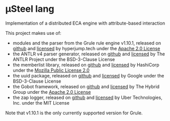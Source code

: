 # µSteel lang

Implementation of a distributed ECA engine with attribute-based interaction

This project makes use of:
- modules and the parser from the Grule rule engine v1.10.1, released on [github](https://github.com/hyperjumptech/grule-rule-engine) and [licensed](https://raw.githubusercontent.com/hyperjumptech/grule-rule-engine/master/LICENSE.txt) by hyperjump.tech under the [Apache 2.0 License](https://www.apache.org/licenses/LICENSE-2.0)
- the ANTLR v4 parser generator, released on [github](https://github.com/antlr/antlr4) and [licensed](https://raw.githubusercontent.com/antlr/antlr4/master/LICENSE.txt) by The ANTLR Project under the BSD-3-Clause License
- the memberlist library, released on [github](https://github.com/hashicorp/memberlist) and [licensed](https://raw.githubusercontent.com/hashicorp/memberlist/master/LICENSE) by HashiCorp under the [Mozilla Public License 2.0](https://www.mozilla.org/en-US/MPL/2.0/)
- the uuid package, released on [github](https://github.com/google/uuid) and [licensed](https://raw.githubusercontent.com/google/uuid/master/LICENSE) by Google under the BSD-3-Clause License
- the Gobot framework, released on [github](https://github.com/hybridgroup/gobot/) and [licensed](https://raw.githubusercontent.com/hybridgroup/gobot/release/LICENSE.txt) by The Hybrid Group under the [Apache 2.0 License](https://www.apache.org/licenses/LICENSE-2.0)
- the zap logger, released on [github](https://github.com/uber-go/zap) and [licensed](https://raw.githubusercontent.com/uber-go/zap/master/LICENSE.txt) by Uber Technologies, Inc. under the MIT License

Note that v1.10.1 is the only currently supported version for Grule.
